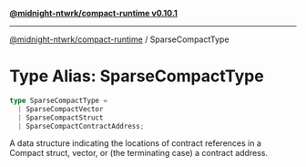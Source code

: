 [**@midnight-ntwrk/compact-runtime v0.10.1**](../README.md)

***

[@midnight-ntwrk/compact-runtime](../globals.md) / SparseCompactType

# Type Alias: SparseCompactType

```ts
type SparseCompactType = 
  | SparseCompactVector
  | SparseCompactStruct
  | SparseCompactContractAddress;
```

A data structure indicating the locations of contract references in a Compact struct, vector, or (the terminating case)
a contract address.
